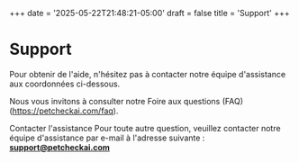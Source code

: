 +++
date = '2025-05-22T21:48:21-05:00'
draft = false
title = 'Support'
+++

# Support

Pour obtenir de l'aide, n'hésitez pas à contacter notre équipe d'assistance aux coordonnées ci-dessous.

Nous vous invitons à consulter notre Foire aux questions (FAQ) (https://petcheckai.com/faq).

Contacter l'assistance
Pour toute autre question, veuillez contacter notre équipe d'assistance par e-mail à l'adresse suivante : [**support@petcheckai.com**](mailto:support@petcheckai.com)